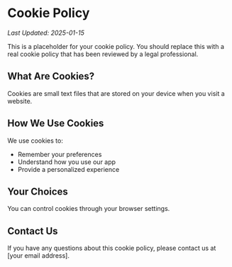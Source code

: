 # Cookie Policy

*Last Updated: 2025-01-15*

This is a placeholder for your cookie policy. You should replace this with a real cookie policy that has been reviewed by a legal professional.

## What Are Cookies?

Cookies are small text files that are stored on your device when you visit a website.

## How We Use Cookies

We use cookies to:

- Remember your preferences
- Understand how you use our app
- Provide a personalized experience

## Your Choices

You can control cookies through your browser settings.

## Contact Us

If you have any questions about this cookie policy, please contact us at [your email address].
